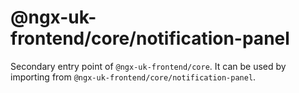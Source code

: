# @ngx-uk-frontend/core/notification-panel

Secondary entry point of `@ngx-uk-frontend/core`. It can be used by importing from `@ngx-uk-frontend/core/notification-panel`.
